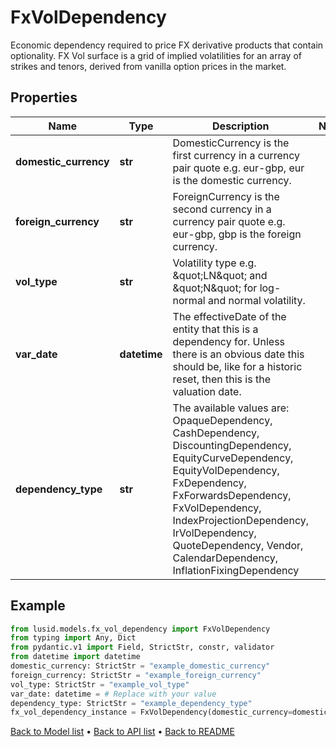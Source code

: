 # FxVolDependency

Economic dependency required to price FX derivative products that contain optionality. FX Vol surface is a grid of implied volatilities for an array of strikes and tenors, derived from vanilla option prices in the market.
## Properties
Name | Type | Description | Notes
------------ | ------------- | ------------- | -------------
**domestic_currency** | **str** | DomesticCurrency is the first currency in a currency pair quote e.g. eur-gbp, eur is the domestic currency. | 
**foreign_currency** | **str** | ForeignCurrency is the second currency in a currency pair quote e.g. eur-gbp, gbp is the foreign currency. | 
**vol_type** | **str** | Volatility type e.g. \&quot;LN\&quot; and \&quot;N\&quot; for log-normal and normal volatility. | 
**var_date** | **datetime** | The effectiveDate of the entity that this is a dependency for. Unless there is an obvious date this should be, like for a historic reset, then this is the valuation date. | 
**dependency_type** | **str** | The available values are: OpaqueDependency, CashDependency, DiscountingDependency, EquityCurveDependency, EquityVolDependency, FxDependency, FxForwardsDependency, FxVolDependency, IndexProjectionDependency, IrVolDependency, QuoteDependency, Vendor, CalendarDependency, InflationFixingDependency | 
## Example

```python
from lusid.models.fx_vol_dependency import FxVolDependency
from typing import Any, Dict
from pydantic.v1 import Field, StrictStr, constr, validator
from datetime import datetime
domestic_currency: StrictStr = "example_domestic_currency"
foreign_currency: StrictStr = "example_foreign_currency"
vol_type: StrictStr = "example_vol_type"
var_date: datetime = # Replace with your value
dependency_type: StrictStr = "example_dependency_type"
fx_vol_dependency_instance = FxVolDependency(domestic_currency=domestic_currency, foreign_currency=foreign_currency, vol_type=vol_type, var_date=var_date, dependency_type=dependency_type)

```

[Back to Model list](../README.md#documentation-for-models) &#8226; [Back to API list](../README.md#documentation-for-api-endpoints) &#8226; [Back to README](../README.md)

